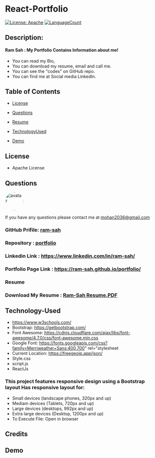 # React-Portfolio
[![License: Apache](https://img.shields.io/badge/License-Apache2.0-green.svg)](https://opensource.org/licenses/Apache)
[![LanguageCount](https://img.shields.io/github/languages/count/ram-sah/portfolio)](https://github.com/ram-sah/portfolio)

## Description: 
####  Ram Sah : My Portfolio Contains Information about me!
* You can read my Bio, 
* You can download my resume, email and call me.
* You can see the "codes" on GitHub repo.
* You can find me at Social media LinkedIn.

## Table of Contents
            
* [License](#license) 
            
* [Questions](#Questions)

* [Resume](#Resume)

* [TechnologyUsed](#Technology-Used)

* [Demo](#Demo)

## License
* Apache License

## Questions
            
<img src="https://github.com/ram-sah.png" alt="avatar" style="border-radius: 30px" width="60" />
            
If you have any questions please contact me at mohan2036@gmail.com
### GitHub Prifile: [ram-sah](https://github.com/ram-sah) 
### Repository : [portfolio](https://github.com/ram-sah/portfolio)
###  Linkedin Link : https://www.linkedin.com/in/ram-sah/
###  Portfolio Page Link : https://ram-sah.github.io/portfolio/
###  Resume
### Download My Resume : [Ram-Sah Resume.PDF](    )


## Technology-Used
* https://www.w3schools.com/
* Bootstrap: https://getbootstrap.com/
* Font Awesome: https://cdnjs.cloudflare.com/ajax/libs/font-awesome/4.7.0/css/font-awesome.min.css
* Google Font: https://fonts.googleapis.com/css?family=Merriweather+Sans:400,700" rel="stylesheet
* Current Location: https://freegeoip.app/json/
* Style.css
* script.js
* ReactJs

### This project features responsive design using a Bootstrap layout Has responsive layout for:
* Small devices (landscape phones, 320px and up) 
* Mediam devices (Tablets, 720px and up)
* Large devices (desktops, 992px and up)
* Extra large devices (Desktop, 1200px and up)
* To Execute File: Open in browser

## Credits


## Demo 
  

